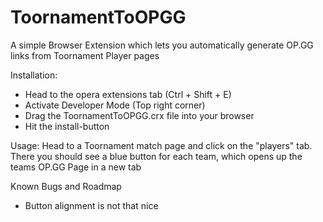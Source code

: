 # ToornamentToOPGG
A simple Browser Extension which lets you automatically generate OP.GG links from Toornament Player pages

Installation: 
- Head to the opera extensions tab (Ctrl + Shift + E)
- Activate Developer Mode (Top right corner)
- Drag the ToornamentToOPGG.crx file into your browser
- Hit the install-button

Usage:
Head to a Toornament match page and click on the "players" tab. There you should see a blue button for each team, which opens up the teams OP.GG Page in a new tab

Known Bugs and Roadmap
- Button alignment is not that nice
